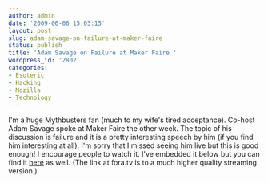 ```yaml
---
author: admin
date: '2009-06-06 15:03:15'
layout: post
slug: adam-savage-on-failure-at-maker-faire
status: publish
title: 'Adam Savage on Failure at Maker Faire '
wordpress_id: '2802'
categories:
- Esoteric
- Hacking
- Mozilla
- Technology
---
```


I'm a huge Mythbusters fan (much to my wife's tired acceptance). Co-host
Adam Savage spoke at Maker Faire the other week. The topic of his
discussion is failure and it is a pretty interesting speech by him (if
you find him interesting at all). I'm sorry that I missed seeing him
live but this is good enough! I encourage people to watch it. I've
embedded it below but you can find it
[here](http://fora.tv/2009/05/30/MythBuster_Adam_Savages_Colossal_Failures)
as well. (The link at fora.tv is to a much higher quality streaming
version.)
